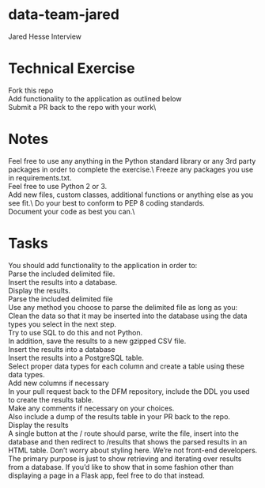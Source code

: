 # data-team-jared
Jared Hesse Interview

# Technical Exercise
Fork this repo\
Add functionality to the application as outlined below\
Submit a PR back to the repo with your work\
# Notes
Feel free to use any anything in the Python standard library or any 3rd party packages in order to complete the exercise.\ 
Freeze any packages you use in requirements.txt.\
Feel free to use Python 2 or 3.\
Add new files, custom classes, additional functions or anything else as you see fit.\ 
Do your best to conform to PEP 8 coding standards.\
Document your code as best you can.\
# Tasks
You should add functionality to the application in order to:\
Parse the included delimited file.\
Insert the results into a database.\
Display the results.\
Parse the included delimited file\
Use any method you choose to parse the delimited file as long as you:\
Clean the data so that it may be inserted into the database using the data types you select in the next step.\
Try to use SQL to do this and not Python. \
In addition, save the results to a new gzipped CSV file.\
Insert the results into a database\
Insert the results into a PostgreSQL table.\
Select proper data types for each column and create a table using these data types.\
Add new columns if necessary\
In your pull request back to the DFM repository, include the DDL you used to create the results table.\
Make any comments if necessary on your choices.\
Also include a dump of the results table in your PR back to the repo.\
Display the results\
A single button at the / route should parse, write the file, insert into the database and then redirect to /results that shows the parsed results in an HTML table\.
Don’t worry about styling here. We’re not front-end developers.\
The primary purpose is just to show retrieving and iterating over results from a database. If you’d like to show that in some fashion other than displaying a page in a Flask app, feel free to do that instead.

